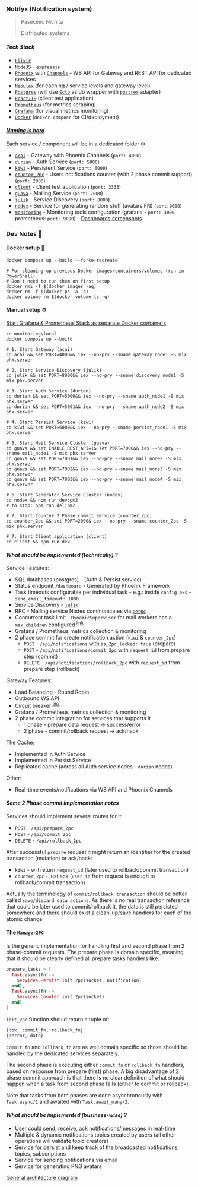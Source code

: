 ### Notifyx (Notification system)

> Pasecinic Nichita
>
> Distributed systems

#### _Tech Stack_

* [`Elixir`](https://hexdocs.pm/elixir/Kernel.html)
* [`NodeJS`](https://nodejs.org/en/) - [`expressjs`](https://expressjs.com/)
* [`Phoenix`](https://hexdocs.pm/phoenix/overview.html) with [`Channels`](https://hexdocs.pm/phoenix/channels.html) - WS
  API for Gateway and REST API for dedicated
  services
* [`Nebulex`](https://hexdocs.pm/nebulex/Nebulex.html) (for caching / service levels and gateway level)
* [`Postgres`](https://www.postgresql.org/) (will use [`Ecto`](https://hexdocs.pm/ecto/Ecto.html) as db wrapper
  with [`postrex`](https://github.com/elixir-ecto/postgrex) adapter)
* [`React/TS`](https://reactjs.org/) (client test application)
* [`Prometheus`](https://prometheus.io/docs/introduction/overview/) (for metrics scraping)
* [`Grafana`](https://grafana.com/docs/) (for visual metrics monitoring)
* [`Docker`](https://docs.docker.com/compose/) (`docker-compose` for CI/deployment)

#### _[Naming is hard](https://quotesondesign.com/phil-karlton/)_

Each service / component will be in a dedicated folder ⚙

* [`acai`](./acai) - Gateway with Phoenix Channels (`port: 4000`)
* [`durian`](./durian) - Auth Service (`port: 5000`)
* [`kiwi`](./kiwi) - Persistent Service (`port: 6000`)
* [`counter_2pc`](./counter_2pc) - Users notifications counter (with 2 phase commit support) (`port: 2000`)
* [`client`](./client) - Client test application (`port: 3333`)
* [`guava`](./guava) - Mailing Service (`port: 7000`)
* [`julik`](./julik) - Service Discovery (`port: 8000`)
* [`nodex`](./nodex) - Service for generating random stuff (avatars FN) (`port:9000`)
* [`monitoring`](./monitoring) - Monitoring tools configuration (grafana - `port: 3000`,
  prometheus: `port: 9090`) - [Dashboards screenshots](./monitoring/README.md)

### Dev Notes 👀

#### Docker setup 🐳

```shell
docker compose up --build --force-recreate
```

```shell
# For cleaning up previous Docker images/containers/volumes (run in PowerShell)
# Don't need to run them on first setup
docker rmi -f $(docker images -aq)
docker rm -f $(docker ps -a -q)
docker volume rm $(docker volume ls -q)
```

#### Manual setup ⚙

[Start Grafana & Prometheus Stack as separate Docker containers](./monitoring/README.md)

```shell
cd monitoring\local
docker compose up --build
```

```shell
# 1. Start Gateway (acai)
cd acai && set PORT=4000&& iex --no-pry --sname gateway_node1 -S mix phx.server

# 2. Start Service Discovery (julik)
cd julik && set PORT=8000&& iex --no-pry --sname discovery_node1 -S mix phx.server

# 3. Start Auth Service (durian)
cd durian && set PORT=5000&& iex --no-pry --sname auth_node1 -S mix phx.server
cd durian && set PORT=5001&& iex --no-pry --sname auth_node2 -S mix phx.server

# 4. Start Persist Service (kiwi)
cd kiwi && set PORT=6000&& iex --no-pry --sname persist_node1 -S mix phx.server

# 5. Start Mail Service Cluster (guava)
cd guava && set ENABLE_REST_API=1& set PORT=7000&& iex --no-pry --sname mail_node1 -S mix phx.server
cd guava && set PORT=7001&& iex --no-pry --sname mail_node2 -S mix phx.server
cd guava && set PORT=7002&& iex --no-pry --sname mail_node3 -S mix phx.server
cd guava && set PORT=7003&& iex --no-pry --sname mail_node4 -S mix phx.server

# 6. Start Generator Service Cluster (nodex)
cd nodex && npm run dev:pm2
# to stop: npm run del:pm2

# 7. Start Counter 2 Phase commit service (counter_2pc)
cd counter_2pc && set PORT=2000& iex --no-pry --sname counter_2pc -S mix phx.server

# 7. Start Client application (client)
cd client && npm run dev
```

#### _What should be implemented (technically) ?_

Service Features:

* SQL databases (postgres) - (Auth & Persist service)
* Status endpoint `/dashboard` - Generated by Phoenix Framework
* Task timeouts configurable per individual task - e.g.: inside `config.exs` - `send_email_timeout: 1000`
* Service Discovery - [`julik`](./julik)
* RPC - Mailing service Nodes communicates via [`:erpc`](https://www.erlang.org/doc/man/erpc.html)
* Concurrent task limit - `DynamicSupervisor` for mail workers has a `max_children`
  configured <sup>[link](./guava/config/config.exs)</sup>
* Grafana / Prometheus metrics collection & monitoring
* 2 phase commit for create notification action (`kiwi` & `counter_2pc`)
    * `POST` - `/api/notifications` with `is_2pc_locked: true` (prepare)
    * `POST` - `/api/notifications/commit_2pc` with `request_id` from prepare step (commit)
    * `DELETE` - `/api/notifications/rollback_2pc` with `request_id` from prepare step (rollback)

Gateway Features:

* Load Balancing - Round Robin
* Outbound WS API
* Circuit breaker <sup>[link](./acai/lib/acai/circuit_breaker.ex)</sup>
* Grafana / Prometheus metrics collection & monitoring
* 2 phase commit integration for services that supports it
    * 1 phase - prepare data request -> success/error
    * 2 phase - commit/rollback request -> ack/nack

The Cache:

* Implemented in Auth Service
* Implemented in Persist Service
* Replicated cache (across all Auth service nodes - `durian` nodes)

Other:

* Real-time events/notifications via WS API and Phoenix Channels

#### _Some 2 Phase commit implementation notes_

Services should implement several routes for it:

* `POST` - `/api/prepare_2pc`
* `POST` - `/api/commit_2pc`
* `DELETE` - `/api/rollback_2pc`

After successful `prepare` request it might return an identifier for the created transaction (mutation) or ack/nack:

* `kiwi` - will return `request_id` (later used to rollback/commit transaction)
* `counter_2pc` - just ack (`user_id` from request is enough to rollback/commit transaction)

Actually the terminology of `commit/rollback transaction` should be better called `save/discard data actions`. As there
is no
real transaction reference that could be later used to commit/rollback it, the data is still persisted somewhere and
there
should exist a clean-up/save handlers for each of the atomic change

#### The [`Manager2PC`](./acai/lib/services/manager_2pc.ex)

Is the generic implementation for handling first and second phase from 2 phase-commit requests.
The prepare phase is domain specific, meaning that it should be clearly defined all prepare tasks handlers like:

```elixir
prepare_tasks = [
  Task.async(fn ->
    Services.Persist.init_2pc(socket, notification)
  end),
  Task.async(fn ->
    Services.Counter.init_2pc(socket)
  end)
]
```

`init_2pc` function should return a tuple of:

```elixir
{:ok, commit_fn, rollback_fn}
{:error, data}
```

`commit_fn` and `rollback_fn` are as well domain specific so those should be handled by the dedicated services
separately.

The second phase is executing either `commit_fn` or `rollback_fn` handlers, based on response from prepare (first)
phase.
A big disadvantage of 2 phase commit approach is that there is no clear definition of what should happen when a task
from second phase
fails (either to commit or rollback).

Note that tasks from both phases are done asynchronously with `Task.async/1` and awaited with `Task.await_many/2`.

#### _What should be implemented (business-wise) ?_

* User could send, receive, ack notifications/messages in real-time
* Multiple & dynamic notifications topics created by users (all other operations will validate topic creators)
* Service for persist and keep track of the broadcasted notifications, topics, subscriptions
* Service for sending notifications via email
* Service for generating PNG avatars

[General architecture diagram](https://lucid.app/lucidchart/82c957a4-0db9-49d8-9f8b-dfd44882ce5e/edit?viewport_loc=199%2C-79%2C1993%2C784%2C0_0&invitationId=inv_80e2990b-1b1a-483e-8af2-38e5f92b85af#)


